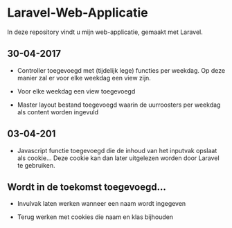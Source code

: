 # Laravel-Web-Applicatie
In deze repository vindt u mijn web-applicatie, gemaakt met Laravel.

## 30-04-2017

+ Controller toegevoegd met (tijdelijk lege) functies per weekdag. Op deze manier zal er voor elke weekdag een view zijn.

+ Voor elke weekdag een view toegevoegd

+ Master layout bestand toegevoegd waarin de uurroosters per weekdag als content worden ingevuld

## 03-04-201

+ Javascript functie toegevoegd die de inhoud van het inputvak opslaat als cookie... Deze cookie kan dan later uitgelezen worden door Laravel te gebruiken.

## Wordt in de toekomst toegevoegd...

+ Invulvak laten werken wanneer een naam wordt ingegeven

+ Terug werken met cookies die naam en klas bijhouden